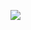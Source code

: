 <!-- ![](https://github.com/5Noxi/5Noxi/blob/main/images/mario.gif) -->

<!-- ![](https://github-readme-stats.vercel.app/api?username=5Noxi&show_icons=true&theme=shadow_blue) ![Top Langs](https://github-readme-stats.vercel.app/api/top-langs/?username=5Noxi&layout=compact&theme=shadow_blue) -->

[![](https://github-readme-activity-graph.vercel.app/graph?username=5Noxi&custom_title=Contribution%20Graph%20&hide_border=true&theme=react)](https://github.com/5Noxi/github-readme-activity-graph)
